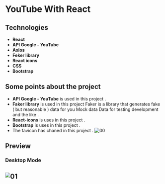 # YouTube With React

## Technologies

- **React**
- **API Google - YouTube**
- **Axios**
- **Feker library**
- **React icons**
- **CSS**
- **Bootstrap**

## Some points about the project

- **API Google - YouTube** is used in this project .
- **Faker library** is used in this project Faker is a library that generates fake ( but reasonable ) data for you Mock data Data for testing development and the like .
- **React-icons** is uses in this project .
- **Bootstrap** is uses in this project .
- The favicon has chaned in this project .
![00](https://user-images.githubusercontent.com/100797809/188075232-bb772846-3c4f-442a-9024-d2e02ceaaea4.png)

## Preview

### Desktop Mode
![01](https://user-images.githubusercontent.com/100797809/188073689-9cac2378-18f4-4dce-8c8b-1eb2c833b6f0.png)
---

